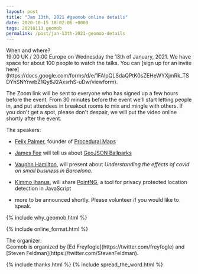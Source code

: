 ```yaml
--- 
layout: post
title: "Jan 13th, 2021 #geomob online details"
date: 2020-10-15 18:02:06 +0000
tags: 20210113 geomob
permalink: /post/jan-13th-2021-geomob-details
---
```


<div class="heading">When and where?</div>
19:00 UK / 20:00 Europe on Wednesday the 13th of January, 2021.
We have space for about 100 people to watch
the talks. You can [sign up for an invite here](https://docs.google.com/forms/d/e/1FAIpQLSdaQPtK0sZEHeWYXjmRk_TSDYhSNYnwbZ1Qy8J2AxsrhS-uDw/viewform).

The Zoom link will be sent to everyone who has signed up a few hours before
the event. From 30 minutes before the event we'll start letting people in, and
put attendees in breakout rooms to mix and mingle with others. If you don't
get a spot, please don't despair, we will put the video online shortly
after the event.

<div class="heading">The speakers:</div>

* [Felix Palmer](https://twitter.com/pheeelicks/), founder of [Procedural Maps](https://www.procedural.eu/)

* [James Fee](https://twitter.com/jamesmfee) will tell us about [GeoJSON Ballparks](https://github.com/cageyjames/GeoJSON-Ballparks)

* [Vaughn Hamilton](https://twitter.com/vaughncendiary), will present about _Understanding the effects of covid on small business in Barcelona_.

* [Kimmo Ihanus](https://twitter.com/ihmissuti), will share [PointNG](https://www.pointng.io), a tool for privacy protected location detection in JavaScript

* more to be announced shortly. Please volunteer if you would like to speak. 



{% include why_geomob.html %}

{% include online_format.html %}
<div class="heading">The organizer:</div>
Geomob is organized by [Ed Freyfogle](https://twitter.com/freyfogle) and
[Steven Feldman](https://twitter.com/StevenFeldman).

{% include thanks.html %}
{% include spread_the_word.html %}
